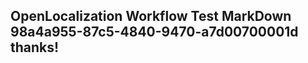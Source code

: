 <properties
ms.topic="hero-topic"
ms.test1="hero-topic"
ms.test2="test"/>

## OpenLocalization Workflow Test MarkDown 98a4a955-87c5-4840-9470-a7d00700001d thanks!
